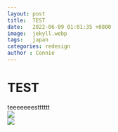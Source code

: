 ```yaml
---
layout: post
title:  TEST
date:   2022-06-09 01:01:35 +0800
image:  jekyll.webp
tags:   japan
categories: redesign
author : Connie
---
```

# TEST
teeeeeeestttttt  
![](https://i.imgur.com/GHBojB8.png)  
![](https://i.imgur.com/YyFj7Pm.png)  
